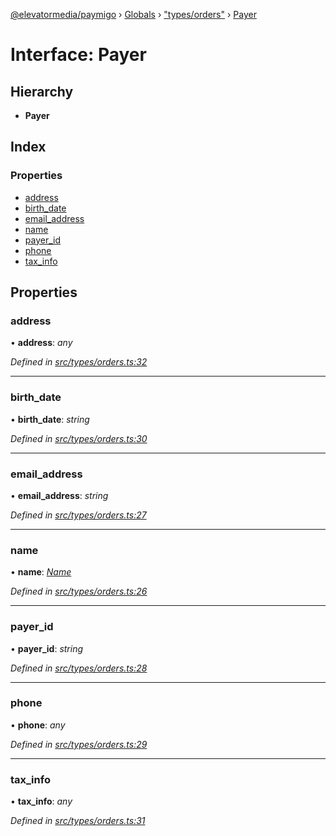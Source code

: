 [@elevatormedia/paymigo](../README.md) › [Globals](../globals.md) › ["types/orders"](../modules/_types_orders_.md) › [Payer](_types_orders_.payer.md)

# Interface: Payer

## Hierarchy

-   **Payer**

## Index

### Properties

-   [address](_types_orders_.payer.md#address)
-   [birth_date](_types_orders_.payer.md#birth_date)
-   [email_address](_types_orders_.payer.md#email_address)
-   [name](_types_orders_.payer.md#name)
-   [payer_id](_types_orders_.payer.md#payer_id)
-   [phone](_types_orders_.payer.md#phone)
-   [tax_info](_types_orders_.payer.md#tax_info)

## Properties

### address

• **address**: _any_

_Defined in [src/types/orders.ts:32](https://github.com/ELEVATORmedia/paymigo/blob/ae92c39/src/types/orders.ts#L32)_

---

### birth_date

• **birth_date**: _string_

_Defined in [src/types/orders.ts:30](https://github.com/ELEVATORmedia/paymigo/blob/ae92c39/src/types/orders.ts#L30)_

---

### email_address

• **email_address**: _string_

_Defined in [src/types/orders.ts:27](https://github.com/ELEVATORmedia/paymigo/blob/ae92c39/src/types/orders.ts#L27)_

---

### name

• **name**: _[Name](_types_orders_.name.md)_

_Defined in [src/types/orders.ts:26](https://github.com/ELEVATORmedia/paymigo/blob/ae92c39/src/types/orders.ts#L26)_

---

### payer_id

• **payer_id**: _string_

_Defined in [src/types/orders.ts:28](https://github.com/ELEVATORmedia/paymigo/blob/ae92c39/src/types/orders.ts#L28)_

---

### phone

• **phone**: _any_

_Defined in [src/types/orders.ts:29](https://github.com/ELEVATORmedia/paymigo/blob/ae92c39/src/types/orders.ts#L29)_

---

### tax_info

• **tax_info**: _any_

_Defined in [src/types/orders.ts:31](https://github.com/ELEVATORmedia/paymigo/blob/ae92c39/src/types/orders.ts#L31)_
